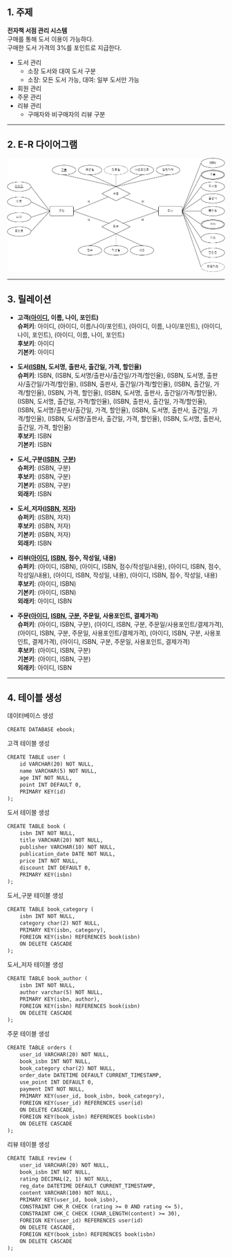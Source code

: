 ## 1. 주제
**전자책 서점 관리 시스템**   
구매를 통해 도서 이용이 가능하다.   
구매한 도서 가격의 3%를 포인트로 지급한다.
+ 도서 관리
  + 소장 도서와 대여 도서 구분
  + 소장: 모든 도서 가능, 대여: 일부 도서만 가능
+ 회원 관리
+ 주문 관리
+ 리뷰 관리
  + 구매자와 비구매자의 리뷰 구분
***
## 2. E-R 다이어그램
![ER](https://github.com/aaaawg/database/blob/main/ER%20Diagram.png)
***
## 3. 릴레이션
+ **고객(<ins>아이디</ins>, 이름, 나이, 포인트)**  
    **슈퍼키**: 아이디, (아이디, 이름/나이/포인트), (아이디, 이름, 나이/포인트), (아이디, 나이, 포인트), (아이디, 이름, 나이, 포인트)  
    **후보키**: 아이디  
    **기본키**: 아이디  
    
+ **도서(<ins>ISBN</ins>, 도서명, 출판사, 출간일, 가격, 할인율)**  
    **슈퍼키**: ISBN, (ISBN, 도서명/출판사/출간일/가격/할인율), (ISBN, 도서명, 출판사/출간일/가격/할인율), (ISBN, 출판사, 출간일/가격/할인율), (ISBN, 출간일, 가격/할인율), (ISBN, 가격, 할인율), (ISBN, 도서명, 출판사, 출간일/가격/할인율), (ISBN, 도서명, 출간일, 가격/할인율), (ISBN, 출판사, 출간일, 가격/할인율), (ISBN, 도서명/출판사/출간일, 가격, 할인율), (ISBN, 도서명, 출판사, 출간일, 가격/할인율), (ISBN, 도서명/출판사, 출간일, 가격, 할인율), (ISBN, 도서명, 출판사, 출간일, 가격, 할인율)  
    **후보키**: ISBN  
    **기본키**: ISBN  

+ **도서_구분(<ins>ISBN</ins>, <ins>구분</ins>)**  
    **슈퍼키**: (ISBN, 구분)  
    **후보키**: (ISBN, 구분)  
    **기본키**: (ISBN, 구분)  
    **외래키**: ISBN  

+ **도서_저자(<ins>ISBN</ins>, <ins>저자</ins>)**  
    **슈퍼키**: (ISBN, 저자)  
    **후보키**: (ISBN, 저자)  
    **기본키**: (ISBN, 저자)  
    **외래키**: ISBN  
    
+ **리뷰(<ins>아이디</ins>, <ins>ISBN</ins>, 점수, 작성일, 내용)**  
    **슈퍼키**: (아이디, ISBN), (아이디, ISBN, 점수/작성일/내용), (아이디, ISBN, 점수, 작성일/내용), (아이디, ISBN, 작성일, 내용), (아이디, ISBN, 점수, 작성일, 내용)  
    **후보키**: (아이디, ISBN)  
    **기본키**: (아이디, ISBN)  
    **외래키**: 아이디, ISBN  

+ **주문(<ins>아이디</ins>, <ins>ISBN</ins>, <ins>구분</ins>, 주문일, 사용포인트, 결제가격)**  
    **슈퍼키**: (아이디, ISBN, 구분), (아이디, ISBN, 구분, 주문일/사용포인트/결제가격), (아이디, ISBN, 구분, 주문일, 사용포인트/결제가격), (아이디, ISBN, 구분, 사용포인트, 결제가격), (아이디, ISBN, 구분, 주문일, 사용포인트, 결제가격)  
    **후보키**: (아이디, ISBN, 구분)  
    **기본키**: (아이디, ISBN, 구분)  
    **외래키**: 아이디, ISBN
***
## 4. 테이블 생성
데이터베이스 생성
```
CREATE DATABASE ebook;
```

고객 테이블 생성
```
CREATE TABLE user (
    id VARCHAR(20) NOT NULL,
    name VARCHAR(5) NOT NULL,
    age INT NOT NULL,
    point INT DEFAULT 0,
    PRIMARY KEY(id)
);
```

도서 테이블 생성
```
CREATE TABLE book (
    isbn INT NOT NULL,
    title VARCHAR(20) NOT NULL,
    publisher VARCHAR(10) NOT NULL,
    publication_date DATE NOT NULL,
    price INT NOT NULL,
    discount INT DEFAULT 0,
    PRIMARY KEY(isbn)
);
```

도서_구분 테이블 생성
```
CREATE TABLE book_category (
    isbn INT NOT NULL,
    category char(2) NOT NULL,
    PRIMARY KEY(isbn, category),
    FOREIGN KEY(isbn) REFERENCES book(isbn)
    ON DELETE CASCADE
);
```

도서_저자 테이블 생성
```
CREATE TABLE book_author (
    isbn INT NOT NULL,
    author varchar(5) NOT NULL,
    PRIMARY KEY(isbn, author),
    FOREIGN KEY(isbn) REFERENCES book(isbn)
    ON DELETE CASCADE
);
```

주문 테이블 생성
```
CREATE TABLE orders (
    user_id VARCHAR(20) NOT NULL,
    book_isbn INT NOT NULL,
    book_category char(2) NOT NULL,
    order_date DATETIME DEFAULT CURRENT_TIMESTAMP,
    use_point INT DEFAULT 0,
    payment INT NOT NULL,
    PRIMARY KEY(user_id, book_isbn, book_category),
    FOREIGN KEY(user_id) REFERENCES user(id)
    ON DELETE CASCADE,
    FOREIGN KEY(book_isbn) REFERENCES book(isbn)
    ON DELETE CASCADE
);
```

리뷰 테이블 생성
```
CREATE TABLE review (
    user_id VARCHAR(20) NOT NULL,
    book_isbn INT NOT NULL,
    rating DECIMAL(2, 1) NOT NULL,
    reg_date DATETIME DEFAULT CURRENT_TIMESTAMP,
    content VARCHAR(100) NOT NULL,
    PRIMARY KEY(user_id, book_isbn),
    CONSTRAINT CHK_R CHECK (rating >= 0 AND rating <= 5),
    CONSTRAINT CHK_C CHECK (CHAR_LENGTH(content) >= 30),
    FOREIGN KEY(user_id) REFERENCES user(id)
    ON DELETE CASCADE,
    FOREIGN KEY(book_isbn) REFERENCES book(isbn)
    ON DELETE CASCADE
);
```
